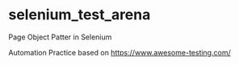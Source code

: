 # selenium_test_arena
Page Object Patter in Selenium 

Automation Practice based on
https://www.awesome-testing.com/
